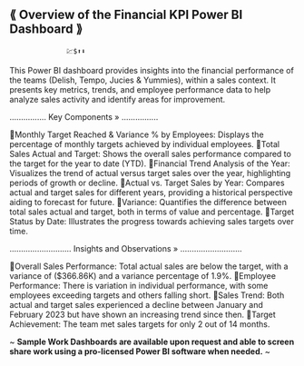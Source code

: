 ⟪ Overview of the Financial KPI Power BI Dashboard ⟫
  ------------------------------------------------
                  💹$⬆️⬇️
This Power BI dashboard provides insights into the financial performance of the teams (Delish, Tempo, Jucies & Yummies), within a sales context. 
It presents key metrics, trends, and employee performance data to help analyze sales activity and identify areas for improvement.

................
Key Components » 
................

🔸Monthly Target Reached & Variance % by Employees: Displays the percentage of monthly targets achieved by individual employees.
🔸Total Sales Actual and Target: Shows the overall sales performance compared to the target for the year to date (YTD).
🔸Financial Trend Analysis of the Year: Visualizes the trend of actual versus target sales over the year, highlighting periods of growth or decline.
🔸Actual vs. Target Sales by Year: Compares actual and target sales for different years, providing a historical perspective aiding to forecast for future.
🔸Variance: Quantifies the difference between total sales actual and target, both in terms of value and percentage.
🔸Target Status by Date: Illustrates the progress towards achieving sales targets over time.

...........................
Insights and Observations » 
...........................

🔹Overall Sales Performance: Total actual sales are below the target, with a variance of ($366.86K) and a variance percentage of 1.9%.
🔹Employee Performance: There is variation in individual performance, with some employees exceeding targets and others falling short.
🔹Sales Trend: Both actual and target sales experienced a decline between January and February 2023 but have shown an increasing trend since then.
🔹Target Achievement: The team met sales targets for only 2 out of 14 months.

~ **Sample Work Dashboards are available upon request and able to screen share work using a pro-licensed Power BI software when needed.** ~
